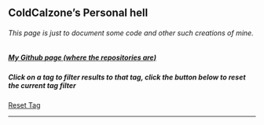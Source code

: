 <section>
<style>
	#reset {
		cursor:pointer
	}
	h1, h2, h3, h4, h5, h6 {
		text-shadow: none;
	}
	.icon {
		height: 100%;
		width: auto;
		display: inline-block; 
		position: absolute;
		top: -8px;
		right: 8px;
	}
	.name {
		display: inline-block;
	}
	.head {
		display: flex; 
		align-items: center; 
		position:relative;
	}
</style>
<script>
	/* WHY CAN'T THE INTERNET EVER SHOW ME *UP TO DATE* THINGS? */
	var restrictedTag = window.location.href.split("#")[1];
    var projects = []
    var root = document.getElementById("main_content");
    function removeFromPage(value, index, array) {
    	document.removeChild(value);
    	console.log("fucking hell");
    }
    function addToPage(value, index, array) {
        if(value["tags"].includes(restrictedTag) || restrictedTag == undefined) {
            var post = document.createElement("div");
            post.classList.add("post");
            var head = document.createElement("div");
            head.classList.add("head");
            var name = document.createElement("h3");
            name.innerHTML = value["name"];
            name.classList.add("name");
            head.appendChild(name);
            var icon = document.createElement("img");
            icon.src = value["icon"];
            icon.classList.add("icon");
            head.appendChild(icon);
            post.appendChild(head);
            var description = document.createElement("p");
            description.innerHTML = value["description"];
            post.appendChild(description);
            var source = document.createElement("h6");
            source.innerHTML = "<a href = \"" + value["source"] + "\">View the source code.</a>";
            post.appendChild(source);
            var tags = document.createElement("h6");
            var tag_list = "";
	    for(var i = 0;i < value["tags"].length;i++) {
	    	tag_list += "<a href=\"#" + value["tags"][i] + "\" onclick=\"reloadPage('#"+ value["tags"][i] +"')\">" + value["tags"][i] + "</a>"
	    	console.log("Help?");
	    	if(i + 1 < value["tags"].length) {
	    		tag_list += ", ";
	    	}
	    }
            tags.innerHTML = "Tags: " + tag_list;
            tags.classList.add("tags");
            post.appendChild(tags);
            root.appendChild(post);
            root.appendChild(document.createElement("hr"));
        }
    }
    async function generateSite() {
        await fetch("./projects.json")
                .then(response => {
                return response.json();
            }).then(json => projects = json);
        projects.forEach(addToPage); 
    }
    generateSite();
    
    function reloadPage(tag) {
    	window.location.href = tag;
	window.location.reload();
    }
</script>
        <h1 id="coldcalzones-personal-hell">ColdCalzone’s Personal hell</h1>
	<h6 id="this-page-is-just-to-document-some-code-and-other-such-creations-of-mine">This page is just to document some code and other such creations of mine.</h6>
	<h5 id="my-github-page-where-the-repositories-are"><a href="https://github.com/ColdCalzone">My Github page (where the repositories are)</a></h5>
	<h5>Click on a tag to filter results to that tag, click the button below to reset the current tag filter</h5>
	<a class="btn" id="reset" onclick="reloadPage('/')" href="/">Reset Tag</a>
	<hr>
</section>
